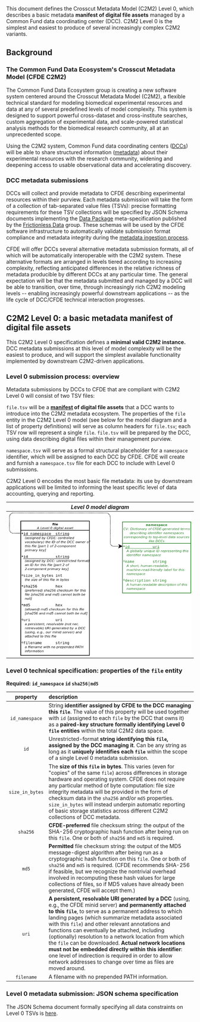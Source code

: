 This document defines the Crosscut Metadata Model (C2M2) Level 0,
which describes a basic metadata **manifest of digital file assets**
managed by a Common Fund data coordinating center (DCC). C2M2
Level 0 is the simplest and easiest to produce of several
increasingly complex C2M2 variants.

## Background
### The Common Fund Data Ecosystem's Crosscut Metadata Model (CFDE C2M2)

The Common Fund Data Ecosystem group is creating a new
software system centered around the Crosscut
Metadata Model (C2M2), a flexible technical standard
for modeling biomedical experimental resources and data
at any of several predefined levels of model complexity.
This system is designed to support powerful cross-dataset
and cross-institute searches, custom aggregation of
experimental data, and scale-powered statistical analysis
methods for the biomedical research community, all at an
unprecedented scope.

Using the C2M2 system, Common Fund data coordinating centers
([DCCs](../draft-CFDE_glossary/glossary.md#DCCs)) will be able to
share structured information ([metadata](../draft-CFDE_glossary/glossary.md#metadata))
about their experimental resources with the research
community, widening and deepening access to usable
observational data and accelerating discovery.

### DCC metadata submissions

DCCs will collect and provide metadata to CFDE describing
experimental resources within their purview. Each metadata
submission will take the form of a collection of tab-separated value
files (TSVs): precise formatting requirements for these TSV
collections will be specified by JSON Schema documents
implementing the [Data Package](http://frictionlessdata.io/docs/data-package/)
meta-specification published by the [Frictionless Data](http://frictionlessdata.io/)
group. These schemas will be used by the CFDE software
infrastructure to automatically validate submission format compliance
and metadata integrity during the [metadata ingestion process](../draft-CFDE_glossary/glossary.md#DCC-data-ingestion-process).

CFDE will offer DCCs several alternative metadata submission
formats, all of which will be automatically interoperable with the
C2M2 system. These alternative formats are arranged in
levels tiered according to increasing complexity, reflecting
anticipated differences in the relative richness of metadata
producible by different DCCs at any particular time. The general
expectation will be that the metadata submitted and managed by a
DCC will be able to transition, over time, through increasingly
rich C2M2 modeling levels -- enabling increasingly powerful
downstream applications -- as the life cycle of DCC/CFDE
technical interaction progresses.

## C2M2 Level 0: a basic metadata manifest of digital file assets

This C2M2 Level 0 specification defines a **minimal valid C2M2 instance.**
DCC metadata submissions at this level of model complexity will
be the easiest to produce, and will support the simplest available
functionality implemented by downstream C2M2-driven applications.

### Level 0 submission process: overview

Metadata submissions by DCCs to CFDE that are compliant with
C2M2 Level 0 will consist of two TSV files:

`file.tsv` will be a **[manifest](../draft-CFDE_glossary/glossary.md#CFDE-asset-manifest)
of digital file assets** that a DCC wants to introduce into
the C2M2 metadata ecosystem. The properties of the
`file` entity in the C2M2 Level 0 model (see below for the model
diagram and a list of property definitions) will serve as column
headers for `file.tsv`; each TSV row will represent a
single `file`. `file.tsv` will be prepared by the DCC, using
data describing digital files within their management purview.

`namespace.tsv` will serve as a formal
structural placeholder for a `namespace` identifier,
which will be assigned to each DCC by CFDE. CFDE will
create and furnish a `namespace.tsv` file for each DCC
to include with Level 0 submissions.

C2M2 Level 0 encodes the most basic file metadata:
its use by downstream applications will be
limited to informing the least specific level of data
accounting, querying and reporting.

|_Level 0 model diagram_|
|:---:|
|![Level 0 model diagram](../draft-C2M2_ER_diagrams/Level-0-C2M2-model.png "Level 0 model diagram")|

### Level 0 technical specification: properties of the `file` entity

**Required: `id_namespace` `id` `sha256|md5`**

|property|description|
|:---:|:---|
| `id_namespace` | String **identifier assigned by CFDE to the DCC managing this `file`**. The value of this property will be used together with `id` (assigned to each `file` by the DCC that owns it) as a **paired-key structure formally identifying Level 0 `file` entities** within the total C2M2 data space.|
| `id` | Unrestricted-format **string identifying this `file`, assigned by the DCC managing it**. Can be any string as long as it **uniquely identifies each `file`** within the scope of a single Level 0 metadata submission. |
| `size_in_bytes` | The **size of this `file` in bytes**. This varies (even for "copies" of the same `file`) across differences in storage hardware and operating system. CFDE does not require any particular method of byte computation: file size integrity metadata will be provided in the form of checksum data in the `sha256` and/or `md5` properties. `size_in_bytes` will instead underpin automatic reporting of basic storage statistics across different C2M2 collections of DCC metadata.|
| `sha256` | **CFDE-preferred** file checksum string: the output of the SHA-256 cryptographic hash function after being run on this `file`. One or both of `sha256` and `md5` is required. |
| `md5` | **Permitted** file checksum string: the output of the MD5 message-digest algorithm after being run as a cryptographic hash function on this `file`. One or both of `sha256` and `md5` is required. (CFDE recommends SHA-256 if feasible, but we recognize the nontrivial overhead involved in recomputing these hash values for large collections of files, so if MD5 values have already been generated, CFDE will accept them.) |
| `uri` | **A persistent, resolvable URI generated by a DCC** (using, e.g., the CFDE minid server) **and permanently attached to this `file`**, to serve as a permanent address to which landing pages (which summarize metadata associated with this `file`) and other relevant annotations and functions can eventually be attached, including (optionally) resolution to a network location from which the `file` can be downloaded. **Actual network locations must not be embedded directly within this identifier**: one level of indirection is required in order to allow network addresses to change over time as files are moved around. |
| `filename` | A filename with no prepended PATH information. |

### Level 0 metadata submission: JSON schema specification

The JSON Schema document formally specifying all data constraints on Level 0 TSVs is
[here](../draft-C2M2_JSON_Schema_datapackage_specs/Level_0_datapackage_spec.json).

